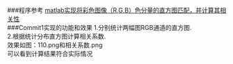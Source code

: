 ###程序参考
[ matlab实现将彩色图像（R,G,B）色分量的直方图匹配，并计算其相关性](http://blog.csdn.net/Eagleest/article/details/34849947)<br>
###Commit1实现的功能和效果
1.分别统计两幅图RGB通道的直方图.<br>
2.根据统计分布直方图计算相关系数.<br>
效果如图：110.png和相关系数.png<br>
可以看到计算结果符合实际情况<br>